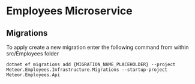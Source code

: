 ﻿# Employees Microservice

## Migrations

To apply create a new migration enter the following command from within src/Employees folder
```
dotnet ef migrations add {MIGRATION_NAME_PLACEHOLDER} --project Meteor.Employees.Infrastructure.Migrations --startup-project Meteor.Employees.Api
```

